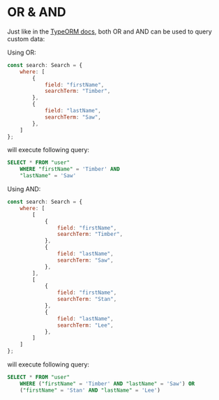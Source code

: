# OR & AND

Just like in the [TypeORM docs](https://orkhan.gitbook.io/typeorm/docs/find-options), both OR and AND can be used to query custom data:

Using OR:

```javascript
const search: Search = {
	where: [
		{
			field: "firstName",
			searchTerm: "Timber",
		},
		{
			field: "lastName",
			searchTerm: "Saw",
		},
	]
};
```

will execute following query:

```sql
SELECT * FROM "user"
    WHERE "firstName" = 'Timber' AND
    "lastName" = 'Saw'
```

Using AND:

```javascript
const search: Search = {
	where: [
		[
			{
				field: "firstName",
				searchTerm: "Timber",
			},
			{
				field: "lastName",
				searchTerm: "Saw",
			},
		],
		[
			{
				field: "firstName",
				searchTerm: "Stan",
			},
			{
				field: "lastName",
				searchTerm: "Lee",
			},
		]
	]
};
```

will execute following query:

```sql
SELECT * FROM "user"
    WHERE ("firstName" = 'Timber' AND "lastName" = 'Saw') OR
    ("firstName" = 'Stan' AND "lastName" = 'Lee')
```
